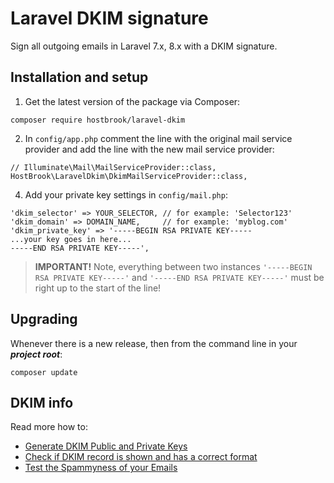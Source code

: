 # Laravel DKIM signature
Sign all outgoing emails in Laravel 7.x, 8.x with a DKIM signature.

## Installation and setup

1. Get the latest version of the package via Composer:
```
composer require hostbrook/laravel-dkim
```

2. In `config/app.php` comment the line with the original mail service provider and add the line with the new mail service provider:
```
// Illuminate\Mail\MailServiceProvider::class,
HostBrook\LaravelDkim\DkimMailServiceProvider::class,
```

4. Add your private key settings in `config/mail.php`:
```
'dkim_selector' => YOUR_SELECTOR, // for example: 'Selector123'
'dkim_domain' => DOMAIN_NAME,     // for example: 'myblog.com'
'dkim_private_key' => '-----BEGIN RSA PRIVATE KEY-----
...your key goes in here...
-----END RSA PRIVATE KEY-----',
```

> **IMPORTANT!** Note, everything between two instances `'-----BEGIN RSA PRIVATE KEY-----'` and `'-----END RSA PRIVATE KEY-----'` must be right up to the start of the line!

## Upgrading

Whenever there is a new release, then from the command line in your ***project root***:

```shell
composer update
```

## DKIM info

Read more how to:
- [Generate DKIM Public and Private Keys](https://tools.socketlabs.com/dkim/generator)
- [Check if DKIM record is shown and has a correct format](https://dmarcly.com/tools/dkim-record-checker)
- [Test the Spammyness of your Emails](https://www.mail-tester.com)